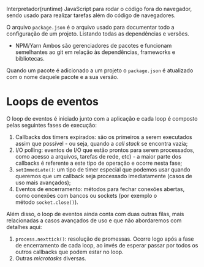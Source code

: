 Interpretador(runtime) JavaScript para rodar o código fora do navegador, sendo usado para realizar tarefas além do código de navegadores.

O arquivo `package.json` é o arquivo usado para documentar todo a configuração de um projeto. Listando todas as dependências e versões.

- NPM/Yarn
Ambos são gerenciadores de pacotes e funcionam semelhantes ao git em relação às dependências, frameworks e bibliotecas.

Quando um pacote é adicionado a um projeto o `package.json` é atualizado com o nome daquele pacote e a sua versão.

# Loops de eventos

O loop de eventos é iniciado junto com a aplicação e cada loop é composto pelas seguintes fases de execução:

1. Callbacks dos timers expirados: são os primeiros a serem executados assim que possível - ou seja, quando a _call stack_ se encontra vazia;
2. I/O polling: eventos de I/O que estão prontos para serem processados, como acesso a arquivos, tarefas de rede, etc) - a maior parte dos callbacks é referente a este tipo de operação e ocorre nesta fase;
3. `setImmediate()`: um tipo de timer especial que podemos usar quando queremos que um callback seja processado imediatamente (casos de uso mais avançados);
4. Eventos de encerramento: métodos para fechar conexões abertas, como conexões com bancos ou sockets (por exemplo o método `socket.close()`).

Além disso, o loop de eventos ainda conta com duas outras filas, mais relacionadas a casos avançados de uso e que não abordaremos com detalhes aqui:

1. `process.nexttick()`: resolução de promessas. Ocorre logo após a fase de encerramento de cada loop, ao invés de esperar passar por todos os outros callbacks que podem estar no loop.
2. Outras _microtasks_ diversas.